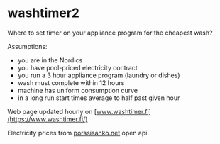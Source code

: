 # washtimer2

Where to set timer on your appliance program for the cheapest wash?


Assumptions:
 - you are in the Nordics
 - you have pool-priced electricity contract
 - you run a 3 hour appliance program (laundry or dishes)
 - wash must complete within 12 hours
 - machine has uniform consumption curve
 - in a long run start times average to half past given hour


Web page updated hourly on [www.washtimer.fi](https://www.washtimer.fi/)

Electricity prices from [porssisahko.net](https://porssisahko.net/api) open api.
